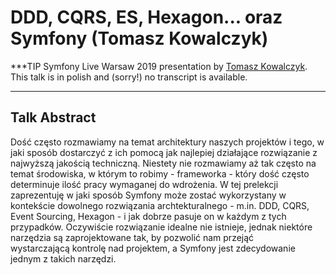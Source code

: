 # DDD, CQRS, ES, Hexagon... oraz Symfony (Tomasz Kowalczyk)

***TIP
Symfony Live Warsaw 2019 presentation by [Tomasz Kowalczyk](https://connect.symfony.com/api/alternates/90c16e76-512e-4805-a815-99f4cb4c5e88).
This talk is in polish and (sorry!) no transcript is available.
***

## Talk Abstract

Dość często rozmawiamy na temat architektury naszych projektów i tego, w jaki sposób dostarczyć z ich pomocą jak najlepiej działające rozwiązanie z najwyższą jakością techniczną. Niestety nie rozmawiamy aż tak często na temat środowiska, w którym to robimy - frameworka - który dość często determinuje ilość pracy wymaganej do wdrożenia. W tej prelekcji zaprezentuję w jaki sposób Symfony może zostać wykorzystany w kontekście dowolnego rozwiązania archtekturalnego - m.in. DDD, CQRS, Event Sourcing, Hexagon - i jak dobrze pasuje on w każdym z tych przypadków. Oczywiście rozwiązanie idealne nie istnieje, jednak niektóre narzędzia są zaprojektowane tak, by pozwolić nam przejąć wystarczającą kontrolę nad projektem, a Symfony jest zdecydowanie jednym z takich narzędzi.

